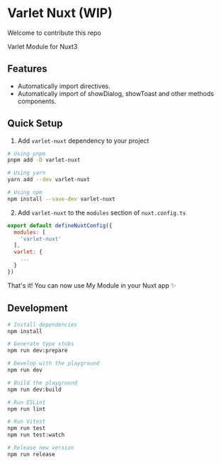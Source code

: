 <!--
Get your module up and running quickly.

Find and replace all on all files (CMD+SHIFT+F):
- Name: Varlet Module
- Package name: Varlet Module
- Description: Varlet Module
-->

# Varlet Nuxt (WIP)

Welcome to contribute this repo

<!-- [![npm version][npm-version-src]][npm-version-href]
[![npm downloads][npm-downloads-src]][npm-downloads-href]
[![License][license-src]][license-href]
[![Nuxt][nuxt-src]][nuxt-href] -->

Varlet Module for Nuxt3

<!-- - [✨ &nbsp;Release Notes](/CHANGELOG.md) -->
<!-- - [🏀 Online playground](https://stackblitz.com/github/your-org/my-module?file=playground%2Fapp.vue) -->
<!-- - [📖 &nbsp;Documentation](https://example.com) -->

## Features

<!-- Highlight some of the features your module provide here -->
- Automatically import directives.
- Automatically import of showDialog, showToast and other methods components.


## Quick Setup

1. Add `varlet-nuxt` dependency to your project

```bash
# Using pnpm
pnpm add -D varlet-nuxt

# Using yarn
yarn add --dev varlet-nuxt

# Using npm
npm install --save-dev varlet-nuxt
```

2. Add `varlet-nuxt` to the `modules` section of `nuxt.config.ts`

```js
export default defineNuxtConfig({
  modules: [
    'varlet-nuxt'
  ],
  varlet: {
    ...
  }
})
```

That's it! You can now use My Module in your Nuxt app ✨

## Development

```bash
# Install dependencies
npm install

# Generate type stubs
npm run dev:prepare

# Develop with the playground
npm run dev

# Build the playground
npm run dev:build

# Run ESLint
npm run lint

# Run Vitest
npm run test
npm run test:watch

# Release new version
npm run release
```

<!-- Badges -->
<!-- [npm-version-src]: https://img.shields.io/npm/v/my-module/latest.svg?style=flat&colorA=18181B&colorB=28CF8D
[npm-version-href]: https://npmjs.com/package/my-module

[npm-downloads-src]: https://img.shields.io/npm/dm/my-module.svg?style=flat&colorA=18181B&colorB=28CF8D
[npm-downloads-href]: https://npmjs.com/package/my-module

[license-src]: https://img.shields.io/npm/l/my-module.svg?style=flat&colorA=18181B&colorB=28CF8D
[license-href]: https://npmjs.com/package/my-module

[nuxt-src]: https://img.shields.io/badge/Nuxt-18181B?logo=nuxt.js
[nuxt-href]: https://nuxt.com -->
